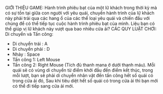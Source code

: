 GIỚI THIỆU GAME:
Hành trình phiêu bạt của một lữ khách trong thời kỳ mà có sự tồn tại giữa con người với yêu quái,
chuyến hành trình của lữ khách này phải trải qua các hang ổ của các thể loại yêu quái và chiến đấu với chúng để có thể tiếp tục cuộc hành trình phiêu bạt của mình.
Liệu bạn có thể giúp vị lữ khách này vượt qua bao nhiêu cửa ải?
CÁC QUY LUẬT CHƠI:
Di chuyển và Tấn công:
- Di chuyển trái : A
- Di chuyển phải : D
- Nhảy : Space
- Tấn công 1: Left Mouse
- Tấn công 2: Right Mouse (Tích đủ thanh mana ở dưới thanh máu).
Mỗi quái  sẽ có vùng di chuyển từ điểm khởi đầu đến điểm kết thúc,
trong mỗi lượt, bạn sẽ phải di chuyển nhân vật đến tấn công hết số quái có trong cửa ải đó,
Sau khi tiêu diệt hết số quái có trong cửa ải thì bạn mới có thể đi tiếp sang cửa ải mới.

